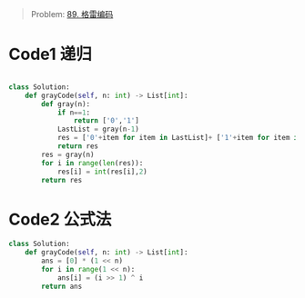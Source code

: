 > Problem: [89. 格雷编码](https://leetcode.cn/problems/gray-code/description/)

# Code1 递归

```Python []

class Solution:
    def grayCode(self, n: int) -> List[int]:
        def gray(n):
            if n==1:
                return ['0','1']
            LastList = gray(n-1)
            res = ['0'+item for item in LastList]+ ['1'+item for item in LastList][::-1]
            return res
        res = gray(n)
        for i in range(len(res)):
            res[i] = int(res[i],2)
        return res
```

# Code2 公式法

```Python []
class Solution:
    def grayCode(self, n: int) -> List[int]:
        ans = [0] * (1 << n)
        for i in range(1 << n):
            ans[i] = (i >> 1) ^ i
        return ans

```
